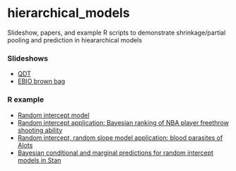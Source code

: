 hierarchical_models
===================

Slideshow, papers, and example R scripts to demonstrate shrinkage/partial pooling and prediction in hieararchical models

### Slideshows
- [QDT](https://github.com/mbjoseph/hierarchical_models/blob/master/qdt/HM2.Rpres) 
- [EBIO brown bag](https://github.com/mbjoseph/hierarchical_models/blob/master/ebio-brownbag/mixed-models.Rpres)

### R example
- [Random intercept model](https://github.com/mbjoseph/hierarchical_models/blob/master/R_examples/shrinkage.R)
- [Random intercept application: Bayesian ranking of NBA player freethrow shooting ability](https://github.com/mbjoseph/hierarchical_models/blob/master/R_examples/nba_freethrows.R)
- [Random intercept, random slope model application: blood parasites of Alots](https://github.com/mbjoseph/hierarchical_models/blob/master/R_examples/alot/alot_analysis.R)
- [Bayesian conditional and marginal predictions for random intercept models in Stan](https://github.com/mbjoseph/hierarchical_models/blob/master/R_examples/prediction.R)
